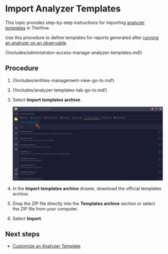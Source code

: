 # Import Analyzer Templates

This topic provides step-by-step instructions for importing [analyzer templates](about-analyzer-templates.md) in TheHive.

Use this procedure to define templates for reports generated after [running an analyzer on an observable](../../user-guides/analyst-corner/cases/observables/run-analyzers-on-an-observable.md).

{!includes/administrator-access-manage-analyzer-templates.md!}

<h2>Procedure</h2>

1. {!includes/entities-management-view-go-to.md!}

2. {!includes/analyzer-templates-tab-go-to.md!}

3. Select **Import templates archive**.

    ![Import templates archive](../../images/administration-guides/import-templates-archive.png)

4. In the **Import templates archive** drawer, download the official templates archive.

5. Drop the ZIP file directly into the **Templates archive** section or select the ZIP file from your computer.

6. Select **Import**.

<h2>Next steps</h2>

* [Customize an Analyzer Template](customize-an-analyzer-template.md)